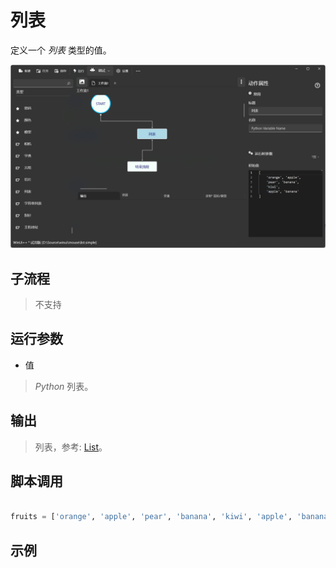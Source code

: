 # 列表 
定义一个 *列表* 类型的值。

![TypeList](./images/20.png ':size=90%')

## 子流程
> 不支持


## 运行参数

* 值
>  *Python* 列表。


## 输出

> 列表，参考: [List](./types/List.md)。    


## 脚本调用

```python

fruits = ['orange', 'apple', 'pear', 'banana', 'kiwi', 'apple', 'banana']

```

## 示例